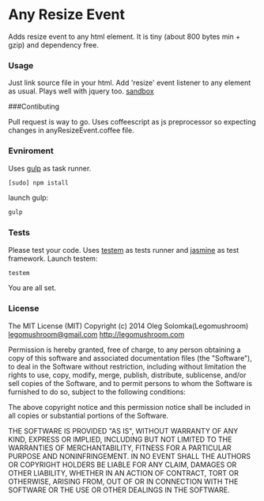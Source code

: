Any Resize Event
================
Adds resize event to any html element. It is tiny (about 800 bytes min + gzip) and dependency free.

### Usage

Just link source file in your html. Add 'resize' event listener to any element as usual. Plays well with jquery too. [sandbox](http://codepen.io/sol0mka/pen/FnizC)

###Contibuting

Pull request is way to go. Uses coffeescript as js preprocessor so expecting changes in anyResizeEvent.coffee file.

### Evniroment
Uses [gulp](http://gulpjs.com/) as task runner.
```sh
[sudo] npm istall
```
launch gulp:
```sh
gulp
```
### Tests
Please test your code. Uses [testem](https://github.com/airportyh/testem) as tests runner and [jasmine](http://jasmine.github.io/) as test framework.
Launch testem:
```sh
testem
```
You are all set.

### License
The MIT License (MIT)
Copyright (c) 2014 Oleg Solomka(Legomushroom) legomushroom@gmail.com http://legomushroom.com 

Permission is hereby granted, free of charge, to any person obtaining a copy
of this software and associated documentation files (the "Software"), to deal
in the Software without restriction, including without limitation the rights
to use, copy, modify, merge, publish, distribute, sublicense, and/or sell
copies of the Software, and to permit persons to whom the Software is
furnished to do so, subject to the following conditions:

The above copyright notice and this permission notice shall be included in
all copies or substantial portions of the Software.

THE SOFTWARE IS PROVIDED "AS IS", WITHOUT WARRANTY OF ANY KIND, EXPRESS OR
IMPLIED, INCLUDING BUT NOT LIMITED TO THE WARRANTIES OF MERCHANTABILITY,
FITNESS FOR A PARTICULAR PURPOSE AND NONINFRINGEMENT. IN NO EVENT SHALL THE
AUTHORS OR COPYRIGHT HOLDERS BE LIABLE FOR ANY CLAIM, DAMAGES OR OTHER
LIABILITY, WHETHER IN AN ACTION OF CONTRACT, TORT OR OTHERWISE, ARISING FROM,
OUT OF OR IN CONNECTION WITH THE SOFTWARE OR THE USE OR OTHER DEALINGS IN
THE SOFTWARE.
